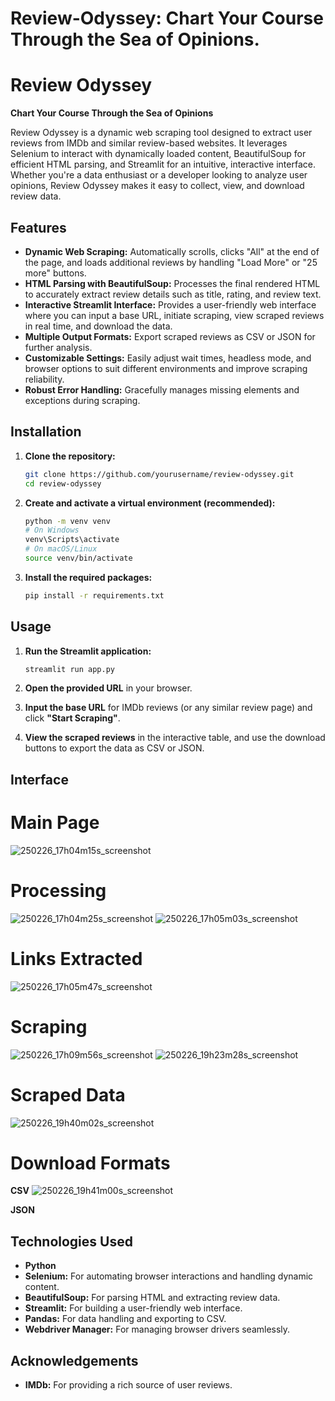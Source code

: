 # Review-Odyssey: Chart Your Course Through the Sea of Opinions.

# Review Odyssey

**Chart Your Course Through the Sea of Opinions**

Review Odyssey is a dynamic web scraping tool designed to extract user reviews from IMDb and similar review-based websites. It leverages Selenium to interact with dynamically loaded content, BeautifulSoup for efficient HTML parsing, and Streamlit for an intuitive, interactive interface. Whether you're a data enthusiast or a developer looking to analyze user opinions, Review Odyssey makes it easy to collect, view, and download review data.

## Features

- **Dynamic Web Scraping:** Automatically scrolls, clicks "All" at the end of the page, and loads additional reviews by handling "Load More" or "25 more" buttons.
- **HTML Parsing with BeautifulSoup:** Processes the final rendered HTML to accurately extract review details such as title, rating, and review text.
- **Interactive Streamlit Interface:** Provides a user-friendly web interface where you can input a base URL, initiate scraping, view scraped reviews in real time, and download the data.
- **Multiple Output Formats:** Export scraped reviews as CSV or JSON for further analysis.
- **Customizable Settings:** Easily adjust wait times, headless mode, and browser options to suit different environments and improve scraping reliability.
- **Robust Error Handling:** Gracefully manages missing elements and exceptions during scraping.

## Installation

1. **Clone the repository:**
   ```bash
   git clone https://github.com/yourusername/review-odyssey.git
   cd review-odyssey
   ```

2. **Create and activate a virtual environment (recommended):**
   ```bash
   python -m venv venv
   # On Windows
   venv\Scripts\activate
   # On macOS/Linux
   source venv/bin/activate
   ```

3. **Install the required packages:**
   ```bash
   pip install -r requirements.txt
   ```

## Usage

1. **Run the Streamlit application:**
   ```bash
   streamlit run app.py
   ```

2. **Open the provided URL** in your browser.

3. **Input the base URL** for IMDb reviews (or any similar review page) and click **"Start Scraping"**.

4. **View the scraped reviews** in the interactive table, and use the download buttons to export the data as CSV or JSON.

## Interface
# Main Page
![250226_17h04m15s_screenshot](https://github.com/user-attachments/assets/23864a3c-315d-40d1-b63e-68e2fc4075c6)

# Processing
![250226_17h04m25s_screenshot](https://github.com/user-attachments/assets/a526c225-243d-4843-b63a-41e858d9ed24)
![250226_17h05m03s_screenshot](https://github.com/user-attachments/assets/05af1ad0-9730-45c7-a38e-d6c9f108c056)

# Links Extracted
![250226_17h05m47s_screenshot](https://github.com/user-attachments/assets/dd99c327-03ad-4968-9f80-6b9d38ee3571)

# Scraping
![250226_17h09m56s_screenshot](https://github.com/user-attachments/assets/ceb4113a-bd7f-40c8-9ddd-bd81e0b45037)
![250226_19h23m28s_screenshot](https://github.com/user-attachments/assets/a2dafda9-7f56-4731-9243-faf9fca32cbb)

# Scraped Data
![250226_19h40m02s_screenshot](https://github.com/user-attachments/assets/d5558c03-4cdf-4653-9b2b-83f370f3434e)

# Download Formats
**CSV**
![250226_19h41m00s_screenshot](https://github.com/user-attachments/assets/818e3acf-4af7-4c28-a8e9-df1767cc8ec2)

**JSON**


## Technologies Used

- **Python**
- **Selenium:** For automating browser interactions and handling dynamic content.
- **BeautifulSoup:** For parsing HTML and extracting review data.
- **Streamlit:** For building a user-friendly web interface.
- **Pandas:** For data handling and exporting to CSV.
- **Webdriver Manager:** For managing browser drivers seamlessly.



## Acknowledgements

- **IMDb:** For providing a rich source of user reviews.


